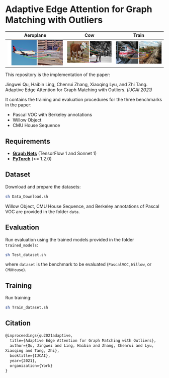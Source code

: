 # Adaptive Edge Attention for Graph Matching with Outliers

Aeroplane |  Cow  |  Train    
:-------------------------:|:-------------------------:|:-------------------------:
 ![alt text](examples/aeroplane.png "Aeroplane matching example")  |   ![alt text](examples/cow.png "Cow matching example") | ![alt text](examples/train.png "Train matching example")

This repository is the implementation of the paper: 

Jingwei Qu, Haibin Ling, Chenrui Zhang, Xiaoqing Lyu, and Zhi Tang. Adaptive Edge Attention for Graph Matching with Outliers. *(IJCAI 2021)*

It contains the training and evaluation procedures for the three benchmarks in the paper:
* Pascal VOC with Berkeley annotations
* Willow Object
* CMU House Sequence

## Requirements
* **[Graph Nets](https://github.com/deepmind/graph_nets)** (TensorFlow 1 and Sonnet 1)
* **[PyTorch](https://pytorch.org/get-started/locally/)** (>= 1.2.0)

## Dataset
Download and prepare the datasets:
```bash
sh Data_Download.sh
```
Willow Object, CMU House Sequence, and Berkeley annotations of Pascal VOC are provided in the folder `data`.

## Evaluation
Run evaluation using the trained models provided in the folder `trained_models`:
```bash
sh Test_dataset.sh
```
where `dataset` is the benchmark to be evaluated (`PascalVOC`, `Willow`, or `CMUHouse`).

## Training
Run training:
```bash
sh Train_dataset.sh
```

## Citation
```text
@inproceedings{qu2021adaptive,
  title={Adaptive Edge Attention for Graph Matching with Outliers},
  author={Qu, Jingwei and Ling, Haibin and Zhang, Chenrui and Lyu, Xiaoqing and Tang, Zhi},
  booktitle={IJCAI},
  year={2021},
  organization={York}
}
```
